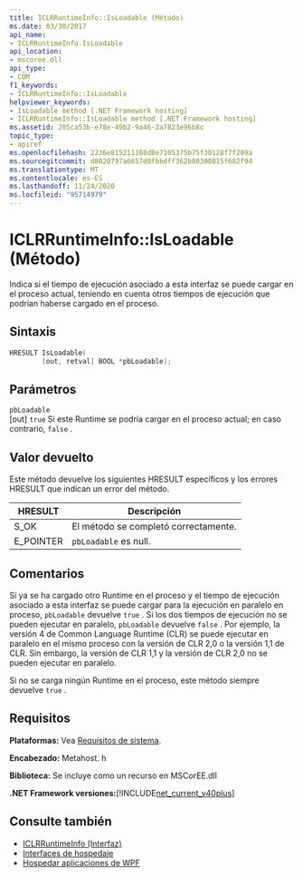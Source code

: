 ```yaml
---
title: ICLRRuntimeInfo::IsLoadable (Método)
ms.date: 03/30/2017
api_name:
- ICLRRuntimeInfo.IsLoadable
api_location:
- mscoree.dll
api_type:
- COM
f1_keywords:
- ICLRRuntimeInfo::IsLoadable
helpviewer_keywords:
- IsLoadable method [.NET Framework hosting]
- ICLRRuntimeInfo::IsLoadable method [.NET Framework hosting]
ms.assetid: 205ca53b-e78e-49b2-9a46-2a7823e96b8c
topic_type:
- apiref
ms.openlocfilehash: 2236e815211168d8e7105375b75f30128f7f209a
ms.sourcegitcommit: d8020797a6657d0fbbdff362b80300815f682f94
ms.translationtype: MT
ms.contentlocale: es-ES
ms.lasthandoff: 11/24/2020
ms.locfileid: "95714979"
---
```

# <a name="iclrruntimeinfoisloadable-method"></a>ICLRRuntimeInfo::IsLoadable (Método)

Indica si el tiempo de ejecución asociado a esta interfaz se puede cargar en el proceso actual, teniendo en cuenta otros tiempos de ejecución que podrían haberse cargado en el proceso.  
  
## <a name="syntax"></a>Sintaxis  
  
```cpp  
HRESULT IsLoadable(  
        [out, retval] BOOL *pbLoadable);  
```  
  
## <a name="parameters"></a>Parámetros  

 `pbLoadable`  
 [out] `true` Si este Runtime se podría cargar en el proceso actual; en caso contrario, `false` .  
  
## <a name="return-value"></a>Valor devuelto  

 Este método devuelve los siguientes HRESULT específicos y los errores HRESULT que indican un error del método.  
  
|HRESULT|Descripción|  
|-------------|-----------------|  
|S_OK|El método se completó correctamente.|  
|E_POINTER|`pbLoadable` es null.|  
  
## <a name="remarks"></a>Comentarios  

 Si ya se ha cargado otro Runtime en el proceso y el tiempo de ejecución asociado a esta interfaz se puede cargar para la ejecución en paralelo en proceso, `pbLoadable` devuelve `true` . Si los dos tiempos de ejecución no se pueden ejecutar en paralelo, `pbLoadable` devuelve `false` . Por ejemplo, la versión 4 de Common Language Runtime (CLR) se puede ejecutar en paralelo en el mismo proceso con la versión de CLR 2,0 o la versión 1,1 de CLR. Sin embargo, la versión de CLR 1,1 y la versión de CLR 2,0 no se pueden ejecutar en paralelo.  
  
 Si no se carga ningún Runtime en el proceso, este método siempre devuelve `true` .  
  
## <a name="requirements"></a>Requisitos  

 **Plataformas:** Vea [Requisitos de sistema](../../get-started/system-requirements.md).  
  
 **Encabezado:** Metahost. h  
  
 **Biblioteca:** Se incluye como un recurso en MSCorEE.dll  
  
 **.NET Framework versiones:**[!INCLUDE[net_current_v40plus](../../../../includes/net-current-v40plus-md.md)]  
  
## <a name="see-also"></a>Consulte también

- [ICLRRuntimeInfo (Interfaz)](iclrruntimeinfo-interface.md)
- [Interfaces de hospedaje](hosting-interfaces.md)
- [Hospedar aplicaciones de WPF](index.md)
